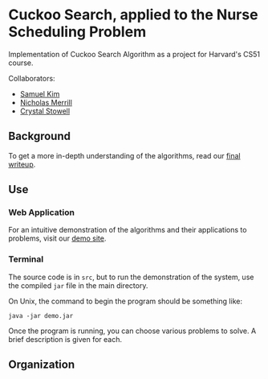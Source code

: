 # Cuckoo Search, applied to the Nurse Scheduling Problem

Implementation of Cuckoo Search Algorithm as a project for Harvard's CS51 course.

Collaborators:

- [Samuel Kim](https://github.com/samuelkim6626)
- [Nicholas Merrill](https://github.com/NicholasMerrill)
- [Crystal Stowell](https://github.com/cstowell)

## Background

To get a more in-depth understanding of the algorithms, read our [final writeup](http://optimizer.nickmerrill.me/about/).

## Use

### Web Application

For an intuitive demonstration of the algorithms and their applications to problems, visit our [demo site](http://optimizer.nickmerrill.me/).

### Terminal

The source code is in `src`, but to run the demonstration of the system, use the compiled `jar` file in the main directory.

On Unix, the command to begin the program should be something like:

    java -jar demo.jar
    
Once the program is running, you can choose various problems to solve. A brief description is given for each.


## Organization
